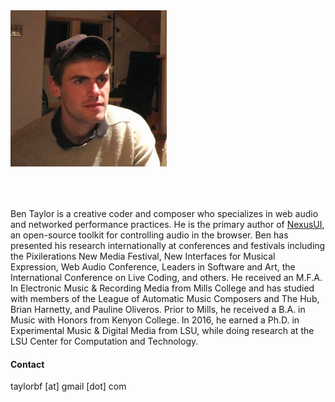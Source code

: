 <img src="images/ben_600.png" style="width:250px;margin-bottom:50px;">

Ben Taylor is a creative coder and composer who specializes in web audio and networked performance practices. He is the primary author of [NexusUI](http://nexus-js.github.io/ui/), an open-source toolkit for controlling audio in the browser. Ben has presented his research internationally at conferences and festivals including the Pixilerations New Media Festival, New Interfaces for Musical Expression, Web Audio Conference, Leaders in Software and Art, the International Conference on Live Coding, and others. He received an M.F.A. In Electronic Music &amp; Recording Media from Mills College and has studied with members of the League of Automatic Music Composers and The Hub, Brian Harnetty, and Pauline Oliveros. Prior to Mills, he received a B.A. in Music with Honors from Kenyon College. In 2016, he earned a Ph.D. in Experimental Music & Digital Media from LSU, while doing research at the LSU Center for Computation and Technology.


<!--
Ben Taylor is an interdisciplinary artist and creative coder who specializes in web audio and networked performance practices. His research investigates the way ideas translate between the arts, and how we can apply that history to guide the artistic use of networks. He is the primary author of [NexusUI](http://nexus-js.github.io/ui/), an open-source toolkit for controlling audio in the browser.

Ben has presented his research internationally at conferences and festivals including the Pixilerations New Media Festival (Brown/RISD, 2011), New Interfaces for Musical Expression (Seoul 2013, London 2014, Copenhagen 2017), Web Audio Conference (IRCAM/Mozilla 2015), Leaders in Software and Art (NY 2011), Music for People and Thingamajigs (2010), International Conference on Live Coding (McMaster Univ, 2016), International Computer Music Conference (2015), and others. His music has been released by the Society for Electroacoustic Music in the United States (SEAMUS). In 2017 he received a grant from Easthampton City Arts to organize electroacoustic music performances in Western Massachusetts.

He received an M.F.A. In Electronic Music &amp; Recording Media from Mills College and has studied with members of the League of Automatic Music Composers and The Hub, Brian Harnetty, and Pauline Oliveros. Prior to Mills, he received a B.A. in Music (Honors) from Kenyon College in rural Ohio. In 2016, he earned a Ph.D. in Experimental Music & Digital Media from LSU, while doing research at the LSU Center for Computation and Technology.
-->


#### Contact

taylorbf [at] gmail [dot] com
